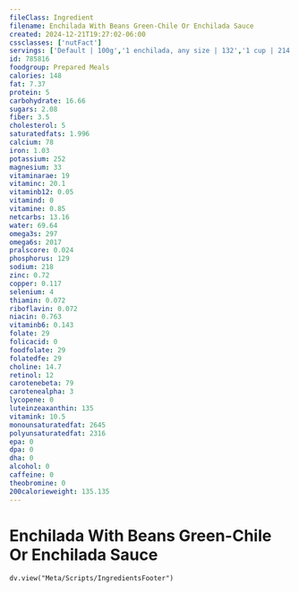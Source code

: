 ```yaml
---
fileClass: Ingredient
filename: Enchilada With Beans Green-Chile Or Enchilada Sauce
created: 2024-12-21T19:27:02-06:00
cssclasses: ['nutFact']
servings: ['Default | 100g','1 enchilada, any size | 132','1 cup | 214']
id: 785816
foodgroup: Prepared Meals
calories: 148
fat: 7.37
protein: 5
carbohydrate: 16.66
sugars: 2.08
fiber: 3.5
cholesterol: 5
saturatedfats: 1.996
calcium: 78
iron: 1.03
potassium: 252
magnesium: 33
vitaminarae: 19
vitaminc: 20.1
vitaminb12: 0.05
vitamind: 0
vitamine: 0.85
netcarbs: 13.16
water: 69.64
omega3s: 297
omega6s: 2017
pralscore: 0.024
phosphorus: 129
sodium: 218
zinc: 0.72
copper: 0.117
selenium: 4
thiamin: 0.072
riboflavin: 0.072
niacin: 0.763
vitaminb6: 0.143
folate: 29
folicacid: 0
foodfolate: 29
folatedfe: 29
choline: 14.7
retinol: 12
carotenebeta: 79
carotenealpha: 3
lycopene: 0
luteinzeaxanthin: 135
vitamink: 10.5
monounsaturatedfat: 2645
polyunsaturatedfat: 2316
epa: 0
dpa: 0
dha: 0
alcohol: 0
caffeine: 0
theobromine: 0
200calorieweight: 135.135
---
```


# Enchilada With Beans Green-Chile Or Enchilada Sauce

```dataviewjs
dv.view("Meta/Scripts/IngredientsFooter")
```
